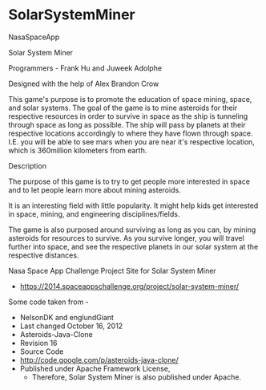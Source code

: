 SolarSystemMiner
================

NasaSpaceApp

Solar System Miner

Programmers - Frank Hu and Juweek Adolphe

Designed with the help of Alex Brandon Crow


This game's purpose is to promote the education of space mining, space, and solar systems. The goal of the game is to mine asteroids for their respective resources in order to survive in space as the ship is tunneling through space as long as possible. The ship will pass by planets at their respective locations accordingly to where they have flown through space. I.E. you will be able to see mars when you are near it's respective location, which is 360million kilometers from earth. 


Description

The purpose of this game is to try to get people more interested in space and to let people learn more about mining asteroids.

It is an interesting field with little popularity. It might help kids get interested in space, mining, and engineering disciplines/fields.

The game is also purposed around surviving as long as you can, by mining asteroids for resources to survive. As you survive longer, you will travel further into space, and see the respective planets in our solar system at the respective distances.

Nasa Space App Challenge Project Site for Solar System Miner
- https://2014.spaceappschallenge.org/project/solar-system-miner/


Some code taken from -
- NelsonDK and englundGiant
- Last changed October 16, 2012
- Asteroids-Java-Clone
- Revision 16
- Source Code
- http://code.google.com/p/asteroids-java-clone/
- Published under Apache Framework License,
    - Therefore, Solar System Miner is also published under Apache.
